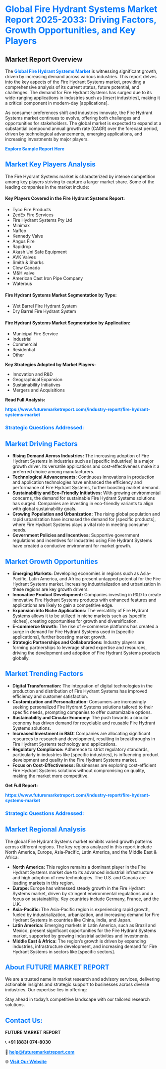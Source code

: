 <h1 style="color: #007BFF;">Global Fire Hydrant Systems Market Report 2025-2033: Driving Factors, Growth Opportunities, and Key Players</h1>

<section id="overview">
<h2>Market Report Overview</h2>
<p>The <a href="https://www.futuremarketreport.com//industry-report/fire-hydrant-systems-market" style="color: #007BFF; text-decoration: none;"><strong>Global Fire Hydrant Systems Market</strong></a> is witnessing significant growth, driven by increasing demand across various industries. This report delves into the key aspects of the Fire Hydrant Systems market, providing a comprehensive analysis of its current status, future potential, and challenges. The demand for Fire Hydrant Systems has surged due to its wide-ranging applications in industries such as [insert industries], making it a critical component in modern-day [applications].</p>
<p>As consumer preferences shift and industries innovate, the Fire Hydrant Systems market continues to evolve, offering both challenges and opportunities for stakeholders. The global market is expected to expand at a substantial compound annual growth rate (CAGR) over the forecast period, driven by technological advancements, emerging applications, and increasing investments by major players.</p>
</section>

<section id="overview">
<p><a href="https://www.futuremarketreport.com//request-sample/reportId=51451" style="color: #007BFF; text-decoration: none;"><strong>Explore Sample Report Here</strong></a></p>
</section>

<section id="key-players">
<h2 style="color: #007BFF;">Market Key Players Analysis</h2>
<p>The Fire Hydrant Systems market is characterized by intense competition among key players striving to capture a larger market share. Some of the leading companies in the market include:</p>
<h4>Key Players Covered in the Fire Hydrant Systems Report:</h4>
<ul><li>Tyco Fire Products</li><li>ZedEx Fire Services</li><li>Fire Hydrant Systems Pty Ltd</li><li>Minimax</li><li>Naffco</li><li>Kennedy Valve</li><li>Angus Fire</li><li>Rapidrop</li><li>Akash Uni Safe Equipment</li><li>AVK Valves</li><li>Smith &amp; Sharks</li><li>Clow Canada</li><li>M&amp;H valve</li><li>American Cast Iron Pipe Company</li><li>Waterous</li></ul>
<h4>Fire Hydrant Systems Market Segmentation by Type:</h4>
<ul><li>Wet Barrel Fire Hydrant System</li><li>Dry Barrel Fire Hydrant System</li></ul>

<h4>Fire Hydrant Systems Market Segmentation by Application:</h4>
<ul><li>Municipal Fire Service</li><li>Industrial</li><li>Commercial</li><li>Residential</li><li>Other</li></ul>
<p><strong>Key Strategies Adopted by Market Players:</strong></p>
<ul>
<li>Innovation and R&D</li>
<li>Geographical Expansion</li>
<li>Sustainability Initiatives</li>
<li>Mergers and Acquisitions</li>
</ul>
</section>

<section>
<p><strong>Read Full Analysis: </strong></p><a href="https://www.futuremarketreport.com//industry-report/fire-hydrant-systems-market" style="color: #007BFF; text-decoration: none;"><strong>https://www.futuremarketreport.com//industry-report/fire-hydrant-systems-market</strong></a>
<h3 style="color: #007BFF;">Strategic Questions Addressed:</h3>
</section>

<section id="driving-factors">
<h2 style="color: #007BFF;">Market Driving Factors</h2>
<ul>
<li><strong>Rising Demand Across Industries:</strong> The increasing adoption of Fire Hydrant Systems in industries such as [specific industries] is a major growth driver. Its versatile applications and cost-effectiveness make it a preferred choice among manufacturers.</li>
<li><strong>Technological Advancements:</strong> Continuous innovations in production and application technologies have enhanced the efficiency and performance of Fire Hydrant Systems, further boosting market demand.</li>
<li><strong>Sustainability and Eco-Friendly Initiatives:</strong> With growing environmental concerns, the demand for sustainable Fire Hydrant Systems solutions has surged. Companies are investing in eco-friendly variants to align with global sustainability goals.</li>
<li><strong>Growing Population and Urbanization:</strong> The rising global population and rapid urbanization have increased the demand for [specific products], where Fire Hydrant Systems plays a vital role in meeting consumer needs.</li>
<li><strong>Government Policies and Incentives:</strong> Supportive government regulations and incentives for industries using Fire Hydrant Systems have created a conducive environment for market growth.</li>
</ul>
</section>

<section id="growth-opportunities">
<h2 style="color: #007BFF;">Market Growth Opportunities</h2>
<ul>
<li><strong>Emerging Markets:</strong> Developing economies in regions such as Asia-Pacific, Latin America, and Africa present untapped potential for the Fire Hydrant Systems market. Increasing industrialization and urbanization in these regions are key growth drivers.</li>
<li><strong>Innovative Product Development:</strong> Companies investing in R&D to create innovative Fire Hydrant Systems products with enhanced features and applications are likely to gain a competitive edge.</li>
<li><strong>Expansion into Niche Applications:</strong> The versatility of Fire Hydrant Systems allows it to be utilized in niche markets such as [specific niches], creating opportunities for growth and diversification.</li>
<li><strong>E-commerce Growth:</strong> The rise of e-commerce platforms has created a surge in demand for Fire Hydrant Systems used in [specific applications], further boosting market growth.</li>
<li><strong>Strategic Partnerships and Collaborations:</strong> Industry players are forming partnerships to leverage shared expertise and resources, driving the development and adoption of Fire Hydrant Systems products globally.</li>
</ul>
</section>

<section id="trending-factors">
<h2 style="color: #007BFF;">Market Trending Factors</h2>
<ul>
<li><strong>Digital Transformation:</strong> The integration of digital technologies in the production and distribution of Fire Hydrant Systems has improved efficiency and customer satisfaction.</li>
<li><strong>Customization and Personalization:</strong> Consumers are increasingly seeking personalized Fire Hydrant Systems solutions tailored to their specific needs, prompting companies to offer customizable options.</li>
<li><strong>Sustainability and Circular Economy:</strong> The push towards a circular economy has driven demand for recyclable and reusable Fire Hydrant Systems solutions.</li>
<li><strong>Increased Investment in R&D:</strong> Companies are allocating significant resources to research and development, resulting in breakthroughs in Fire Hydrant Systems technology and applications.</li>
<li><strong>Regulatory Compliance:</strong> Adherence to strict regulatory standards, particularly in industries like [specific industries], is influencing product development and quality in the Fire Hydrant Systems market.</li>
<li><strong>Focus on Cost-Effectiveness:</strong> Businesses are exploring cost-efficient Fire Hydrant Systems solutions without compromising on quality, making the market more competitive.</li>
</ul>
</section>

<section>
<p><strong>Get Full Report: </strong></p><a href="https://www.futuremarketreport.com//industry-report/fire-hydrant-systems-market" style="color: #007BFF; text-decoration: none;"><strong>https://www.futuremarketreport.com//industry-report/fire-hydrant-systems-market</strong></a>
<h3 style="color: #007BFF;">Strategic Questions Addressed:</h3>
</section>


<section id="regional-analysis">
<h2 style="color: #007BFF;">Market Regional Analysis</h2>
<p>The global Fire Hydrant Systems market exhibits varied growth patterns across different regions. The key regions analyzed in this report include North America, Europe, Asia-Pacific, Latin America, and the Middle East & Africa:</p>
<ul>
<li><strong>North America:</strong> This region remains a dominant player in the Fire Hydrant Systems market due to its advanced industrial infrastructure and high adoption of new technologies. The U.S. and Canada are leading markets in this region.</li>
<li><strong>Europe:</strong> Europe has witnessed steady growth in the Fire Hydrant Systems market, driven by stringent environmental regulations and a focus on sustainability. Key countries include Germany, France, and the U.K.</li>
<li><strong>Asia-Pacific:</strong> The Asia-Pacific region is experiencing rapid growth, fueled by industrialization, urbanization, and increasing demand for Fire Hydrant Systems in countries like China, India, and Japan.</li>
<li><strong>Latin America:</strong> Emerging markets in Latin America, such as Brazil and Mexico, present significant opportunities for the Fire Hydrant Systems market, supported by growing industrial activities and investments.</li>
<li><strong>Middle East & Africa:</strong> The region’s growth is driven by expanding industries, infrastructure development, and increasing demand for Fire Hydrant Systems in sectors like [specific sectors].</li>
</ul>
</section>

<footer>
<h2 style="color: #007BFF;">About FUTURE MARKET REPORT</h2>
<p>We are a trusted name in market research and advisory services, delivering actionable insights and strategic support to businesses across diverse industries. Our expertise lies in offering:</p>

<p>Stay ahead in today’s competitive landscape with our tailored research solutions.</p>

<h2 style="color: #007BFF;">Contact Us:</h2>
<p><strong>FUTURE MARKET REPORT</strong></p>
<p>📞 <strong>+91 (883) 074-8030</strong></p>
<p>📧 <strong><a href="mailto:help@futuremarketreport.com" style="color: #007BFF;">help@futuremarketreport.com</a></strong></p>
<p>🌐 <strong><a href="https://www.futuremarketreport.com/" style="color: #007BFF;">Visit Our Website</a></strong></p>
</footer>